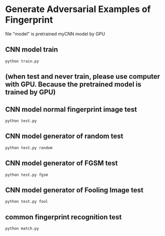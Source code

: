 # Generate Adversarial Examples of Fingerprint

file "model" is pretrained myCNN model by GPU

## CNN model train
```
python train.py
```

## (when test and never train, please use computer with GPU. Because the pretrained model is trained by GPU)

## CNN model normal fingerprint image test
```
python test.py
```

## CNN model generator of random test
```
python test.py random
```

## CNN model generator of FGSM test
```
python test.py fgsm
```

## CNN model generator of Fooling Image test
```
python test.py fool
```

## common fingerprint recognition test
```
python match.py
```